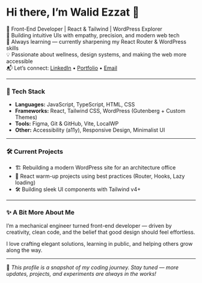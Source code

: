 # Hi there, I’m Walid Ezzat 👋

🚀 Front-End Developer | React & Tailwind | WordPress Explorer  
🎯 Building intuitive UIs with empathy, precision, and modern web tech  
🌱 Always learning — currently sharpening my React Router & WordPress skills  
💡 Passionate about wellness, design systems, and making the web more accessible  
📬 Let’s connect: [LinkedIn]([https://www.linkedin.com/in/walidezzat](https://www.linkedin.com/in/walid-ezzat/)) • [Portfolio]([https://your-portfolio-link.com](https://walid-ezzat-portfolio.vercel.app/)) • [Email](mailto:walidelbourdiney25@gmail.com)

---

### 🧰 Tech Stack

- **Languages:** JavaScript, TypeScript, HTML, CSS  
- **Frameworks:** React, Tailwind CSS, WordPress (Gutenberg + Custom Themes)  
- **Tools:** Figma, Git & GitHub, Vite, LocalWP  
- **Other:** Accessibility (a11y), Responsive Design, Minimalist UI

---

### 🛠️ Current Projects

- 🏗 Rebuilding a modern WordPress site for an architecture office  
- 🧪 React warm-up projects using best practices (Router, Hooks, Lazy loading)  
- 🛠️ Building sleek UI components with Tailwind v4+

---

### ✨ A Bit More About Me

I’m a mechanical engineer turned front-end developer — driven by creativity, clean code, and the belief that good design should feel effortless.

I love crafting elegant solutions, learning in public, and helping others grow along the way.

---

📌 *This profile is a snapshot of my coding journey. Stay tuned — more updates, projects, and experiments are always in the works!*
